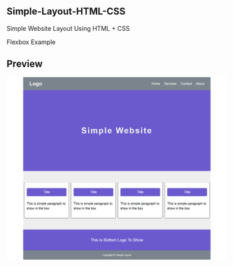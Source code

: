 ## Simple-Layout-HTML-CSS

Simple Website Layout Using HTML + CSS

Flexbox Example

## Preview

![](preview.png)
